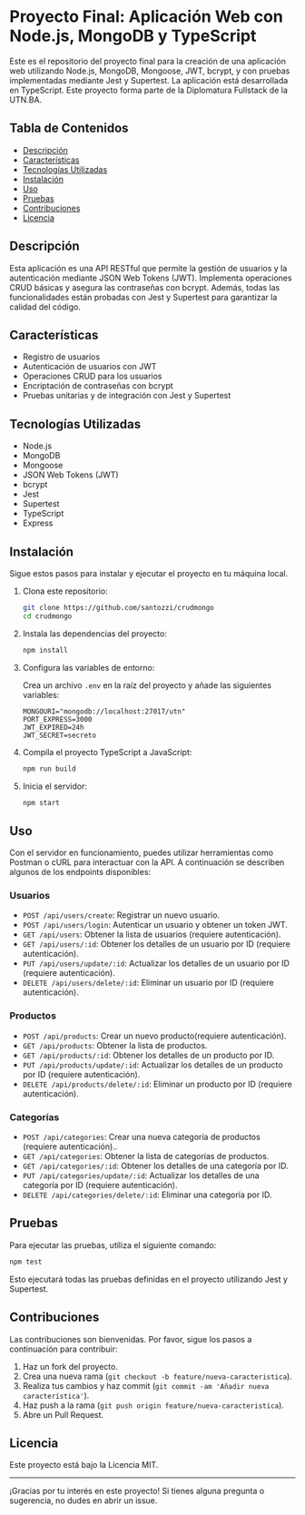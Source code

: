 # Proyecto Final: Aplicación Web con Node.js, MongoDB y TypeScript

Este es el repositorio del proyecto final para la creación de una aplicación web utilizando Node.js, MongoDB, Mongoose, JWT, bcrypt, y con pruebas implementadas mediante Jest y Supertest. La aplicación está desarrollada en TypeScript. Este proyecto forma parte de la Diplomatura Fullstack de la UTN.BA.

## Tabla de Contenidos
- [Descripción](#descripción)
- [Características](#características)
- [Tecnologías Utilizadas](#tecnologías-utilizadas)
- [Instalación](#instalación)
- [Uso](#uso)
- [Pruebas](#pruebas)
- [Contribuciones](#contribuciones)
- [Licencia](#licencia)

## Descripción

Esta aplicación es una API RESTful que permite la gestión de usuarios y la autenticación mediante JSON Web Tokens (JWT). Implementa operaciones CRUD básicas y asegura las contraseñas con bcrypt. Además, todas las funcionalidades están probadas con Jest y Supertest para garantizar la calidad del código.

## Características

- Registro de usuarios
- Autenticación de usuarios con JWT
- Operaciones CRUD para los usuarios
- Encriptación de contraseñas con bcrypt
- Pruebas unitarias y de integración con Jest y Supertest

## Tecnologías Utilizadas

- Node.js
- MongoDB
- Mongoose
- JSON Web Tokens (JWT)
- bcrypt
- Jest
- Supertest
- TypeScript
- Express

## Instalación

Sigue estos pasos para instalar y ejecutar el proyecto en tu máquina local.

1. Clona este repositorio:

    ```bash
    git clone https://github.com/santozzi/crudmongo
    cd crudmongo
    ```

2. Instala las dependencias del proyecto:

    ```bash
    npm install
    ```

3. Configura las variables de entorno:

    Crea un archivo `.env` en la raíz del proyecto y añade las siguientes variables:

    ```env
    MONGOURI="mongodb://localhost:27017/utn"
    PORT_EXPRESS=3000
    JWT_EXPIRED=24h
    JWT_SECRET=secreto
    ```

4. Compila el proyecto TypeScript a JavaScript:

    ```bash
    npm run build
    ```

5. Inicia el servidor:

    ```bash
    npm start
    ```

## Uso

Con el servidor en funcionamiento, puedes utilizar herramientas como Postman o cURL para interactuar con la API. A continuación se describen algunos de los endpoints disponibles:

### Usuarios
- `POST /api/users/create`: Registrar un nuevo usuario.
- `POST /api/users/login`: Autenticar un usuario y obtener un token JWT.
- `GET /api/users`: Obtener la lista de usuarios (requiere autenticación).
- `GET /api/users/:id`: Obtener los detalles de un usuario por ID (requiere autenticación).
- `PUT /api/users/update/:id`: Actualizar los detalles de un usuario por ID (requiere autenticación).
- `DELETE /api/users/delete/:id`: Eliminar un usuario por ID (requiere autenticación).

### Productos
- `POST /api/products`: Crear un nuevo producto(requiere autenticación).
- `GET /api/products`: Obtener la lista de productos.
- `GET /api/products/:id`: Obtener los detalles de un producto por ID.
- `PUT /api/products/update/:id`: Actualizar los detalles de un producto por ID (requiere autenticación).
- `DELETE /api/products/delete/:id`: Eliminar un producto por ID (requiere autenticación).

### Categorías
- `POST /api/categories`: Crear una nueva categoría de productos (requiere autenticación)..
- `GET /api/categories`: Obtener la lista de categorías de productos.
- `GET /api/categories/:id`: Obtener los detalles de una categoría por ID.
- `PUT /api/categories/update/:id`: Actualizar los detalles de una categoría por ID (requiere autenticación).
- `DELETE /api/categories/delete/:id`: Eliminar una categoría por ID.

## Pruebas

Para ejecutar las pruebas, utiliza el siguiente comando:

```bash
npm test
```
Esto ejecutará todas las pruebas definidas en el proyecto utilizando Jest y Supertest.

## Contribuciones

Las contribuciones son bienvenidas. Por favor, sigue los pasos a continuación para contribuir:

1. Haz un fork del proyecto.
2. Crea una nueva rama (`git checkout -b feature/nueva-caracteristica`).
3. Realiza tus cambios y haz commit (`git commit -am 'Añadir nueva característica'`).
4. Haz push a la rama (`git push origin feature/nueva-caracteristica`).
5. Abre un Pull Request.

## Licencia

Este proyecto está bajo la Licencia MIT. 

---

¡Gracias por tu interés en este proyecto! Si tienes alguna pregunta o sugerencia, no dudes en abrir un issue.




